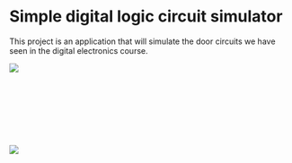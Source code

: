 # Simple digital logic circuit simulator
This project is an application that will simulate the door circuits we have seen in the digital electronics course.


<a href="https://youtu.be/fjzRzNsnCWs"> 
<img src="http://imguploads.net/images/2018/03/30/SABLON-VIDEO-FOTOebb7b863473cb684.jpg"></a>

<br><br><br>

<br><br><br>
<img src="http://imguploads.net/images/2018/03/30/grege.png"></a>

